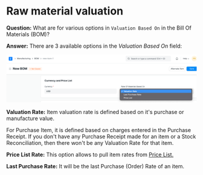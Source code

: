 
# Raw material valuation



**Question:** What are for various options in `Valuation Based On` in the Bill Of Materials (BOM)?


**Answer:** There are 3 available options in the *Valuation Based On* field:


![Nested BOM](/files/valuation-based-on-1.png)


**Valuation Rate:** Item valuation rate is defined based on it's purchase or manufacture value.


For Purchase Item, it is defined based on charges entered in the Purchase Receipt. If you don't have any Purchase Receipt
made for an item or a Stock Reconciliation, then there won't be any Valuation Rate for that item.


**Price List Rate:** This option allows to pull item rates from [Price List.](/docs/en/stock/item-price)


**Last Purchase Rate:** It will be the last Purchase (Order) Rate of an item.




